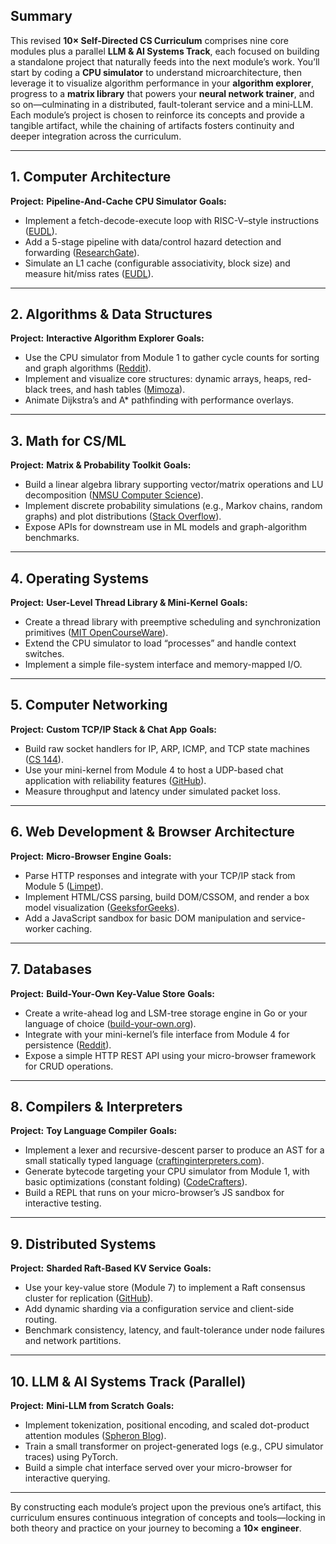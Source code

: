 ## Summary

This revised **10× Self-Directed CS Curriculum** comprises nine core modules plus a parallel **LLM & AI Systems Track**, each focused on building a standalone project that naturally feeds into the next module’s work. You’ll start by coding a **CPU simulator** to understand microarchitecture, then leverage it to visualize algorithm performance in your **algorithm explorer**, progress to a **matrix library** that powers your **neural network trainer**, and so on—culminating in a distributed, fault-tolerant service and a mini‐LLM. Each module’s project is chosen to reinforce its concepts and provide a tangible artifact, while the chaining of artifacts fosters continuity and deeper integration across the curriculum.

---

## 1. Computer Architecture

**Project:** **Pipeline-And-Cache CPU Simulator**
**Goals:**

* Implement a fetch-decode-execute loop with RISC-V–style instructions ([EUDL][1]).
* Add a 5-stage pipeline with data/control hazard detection and forwarding ([ResearchGate][2]).
* Simulate an L1 cache (configurable associativity, block size) and measure hit/miss rates ([EUDL][1]).

---

## 2. Algorithms & Data Structures

**Project:** **Interactive Algorithm Explorer**
**Goals:**

* Use the CPU simulator from Module 1 to gather cycle counts for sorting and graph algorithms ([Reddit][3]).
* Implement and visualize core structures: dynamic arrays, heaps, red-black trees, and hash tables ([Mimoza][4]).
* Animate Dijkstra’s and A\* pathfinding with performance overlays.

---

## 3. Math for CS/ML

**Project:** **Matrix & Probability Toolkit**
**Goals:**

* Build a linear algebra library supporting vector/matrix operations and LU decomposition ([NMSU Computer Science][5]).
* Implement discrete probability simulations (e.g., Markov chains, random graphs) and plot distributions ([Stack Overflow][6]).
* Expose APIs for downstream use in ML models and graph-algorithm benchmarks.

---

## 4. Operating Systems

**Project:** **User-Level Thread Library & Mini-Kernel**
**Goals:**

* Create a thread library with preemptive scheduling and synchronization primitives ([MIT OpenCourseWare][7]).
* Extend the CPU simulator to load “processes” and handle context switches.
* Implement a simple file-system interface and memory-mapped I/O.

---

## 5. Computer Networking

**Project:** **Custom TCP/IP Stack & Chat App**
**Goals:**

* Build raw socket handlers for IP, ARP, ICMP, and TCP state machines ([CS 144][8]).
* Use your mini-kernel from Module 4 to host a UDP-based chat application with reliability features ([GitHub][9]).
* Measure throughput and latency under simulated packet loss.

---

## 6. Web Development & Browser Architecture

**Project:** **Micro-Browser Engine**
**Goals:**

* Parse HTTP responses and integrate with your TCP/IP stack from Module 5 ([Limpet][10]).
* Implement HTML/CSS parsing, build DOM/CSSOM, and render a box model visualization ([GeeksforGeeks][11]).
* Add a JavaScript sandbox for basic DOM manipulation and service-worker caching.

---

## 7. Databases

**Project:** **Build-Your-Own Key-Value Store**
**Goals:**

* Create a write-ahead log and LSM-tree storage engine in Go or your language of choice ([build-your-own.org][12]).
* Integrate with your mini-kernel’s file interface from Module 4 for persistence ([Reddit][13]).
* Expose a simple HTTP REST API using your micro-browser framework for CRUD operations.

---

## 8. Compilers & Interpreters

**Project:** **Toy Language Compiler**
**Goals:**

* Implement a lexer and recursive-descent parser to produce an AST for a small statically typed language ([craftinginterpreters.com][14]).
* Generate bytecode targeting your CPU simulator from Module 1, with basic optimizations (constant folding) ([CodeCrafters][15]).
* Build a REPL that runs on your micro-browser’s JS sandbox for interactive testing.

---

## 9. Distributed Systems

**Project:** **Sharded Raft-Based KV Service**
**Goals:**

* Use your key-value store (Module 7) to implement a Raft consensus cluster for replication ([GitHub][16]).
* Add dynamic sharding via a configuration service and client-side routing.
* Benchmark consistency, latency, and fault-tolerance under node failures and network partitions.

---

## 10. LLM & AI Systems Track (Parallel)

**Project:** **Mini-LLM from Scratch**
**Goals:**

* Implement tokenization, positional encoding, and scaled dot-product attention modules ([Spheron Blog][17]).
* Train a small transformer on project-generated logs (e.g., CPU simulator traces) using PyTorch.
* Build a simple chat interface served over your micro-browser for interactive querying.

---

By constructing each module’s project upon the previous one’s artifact, this curriculum ensures continuous integration of concepts and tools—locking in both theory and practice on your journey to becoming a **10× engineer**.

[1]: https://eudl.eu/pdf/10.4108/eai.13-7-2018.162289?utm_source=chatgpt.com "[PDF] A Project-Based Learning Approach to Teaching Computer ... - EUDL"
[2]: https://www.researchgate.net/publication/337998575_A_Project-Based_Learning_Approach_to_Teaching_Computer_Architecture?utm_source=chatgpt.com "(PDF) A Project-Based Learning Approach to Teaching Computer ..."
[3]: https://www.reddit.com/r/iOSProgramming/comments/a3puqz/any_project_ideas_to_learn_algorithms_and/?utm_source=chatgpt.com "Any project ideas to learn algorithms and datastructures? - Reddit"
[4]: https://mimoza.marmara.edu.tr/~msakalli/cse706_12/SkienaTheAlgorithmDesignManual.pdf?utm_source=chatgpt.com "[PDF] The Algorithm Design Manual - Mimoza - Marmara Üniversitesi"
[5]: https://www.cs.nmsu.edu/historical-projects/projects.php?utm_source=chatgpt.com "Projects - Computer Science"
[6]: https://stackoverflow.com/questions/1208205/project-ideas-for-discrete-mathematics-course-using-matlab?utm_source=chatgpt.com "Project ideas for discrete mathematics course using MATLAB? [closed]"
[7]: https://ocw.mit.edu/courses/6-828-operating-system-engineering-fall-2012/pages/syllabus/?utm_source=chatgpt.com "Syllabus | Operating System Engineering - MIT OpenCourseWare"
[8]: https://cs144.github.io/?utm_source=chatgpt.com "CS 144: Introduction to Computer Networking"
[9]: https://github.com/PKUFlyingPig/CS144-Computer-Network?utm_source=chatgpt.com "Learning materials for Stanford Computer Network course : CS144"
[10]: https://limpet.net/mbrubeck/2014/08/08/toy-layout-engine-1.html?utm_source=chatgpt.com "Let's build a browser engine! Part 1: Getting started - limpet.net"
[11]: https://www.geeksforgeeks.org/software-engineering/browser-architecture/?utm_source=chatgpt.com "Browser Architecture - GeeksforGeeks"
[12]: https://build-your-own.org/database/?utm_source=chatgpt.com "Build Your Own Database From Scratch in Go"
[13]: https://www.reddit.com/r/Database/comments/el7bi0/how_do_i_create_a_database_from_scratch_something/?utm_source=chatgpt.com "How do I create a database from scratch (something similar to mysql)"
[14]: https://craftinginterpreters.com/introduction.html?utm_source=chatgpt.com "Introduction - Crafting Interpreters"
[15]: https://app.codecrafters.io/courses/interpreter/overview?utm_source=chatgpt.com "Build your own Interpreter - CodeCrafters"
[16]: https://github.com/AdrianHsu/MIT-6.824-Lab?utm_source=chatgpt.com "AdrianHsu/MIT-6.824-Lab - Distributed Systems - GitHub"
[17]: https://blog.spheron.network/how-to-build-an-llm-from-scratch-a-step-by-step-guide?utm_source=chatgpt.com "How to Build an LLM from Scratch: A Step-by-Step Guide"
